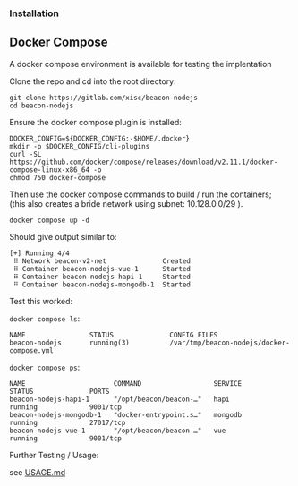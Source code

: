 ### Installation

Docker Compose
--------------

A docker compose environment is available for testing the implentation

Clone the repo and cd into the root directory:

```shell
git clone https://gitlab.com/xisc/beacon-nodejs
cd beacon-nodejs
```

Ensure the docker compose plugin is installed:

```
DOCKER_CONFIG=${DOCKER_CONFIG:-$HOME/.docker}
mkdir -p $DOCKER_CONFIG/cli-plugins
curl -SL https://github.com/docker/compose/releases/download/v2.11.1/docker-compose-linux-x86_64 -o 
chmod 750 docker-compose 
```

Then use the docker compose commands to build / run the containers;<br/>
(this also creates a bride network using subnet: 10.128.0.0/29 ).
```
docker compose up -d 
```

Should give output similar to:

```
[+] Running 4/4
 ⠿ Network beacon-v2-net              Created
 ⠿ Container beacon-nodejs-vue-1      Started
 ⠿ Container beacon-nodejs-hapi-1     Started
 ⠿ Container beacon-nodejs-mongodb-1  Started
```

Test this worked:

`docker compose ls`:

```
NAME                STATUS              CONFIG FILES
beacon-nodejs       running(3)          /var/tmp/beacon-nodejs/docker-compose.yml
```

`docker compose ps`:

```
NAME                      COMMAND                  SERVICE             STATUS              PORTS
beacon-nodejs-hapi-1      "/opt/beacon/beacon-…"   hapi                running             9001/tcp
beacon-nodejs-mongodb-1   "docker-entrypoint.s…"   mongodb             running             27017/tcp
beacon-nodejs-vue-1       "/opt/beacon/beacon-…"   vue                 running             9001/tcp
```


Further Testing / Usage:
  
  see [USAGE.md](USAGE.md)
